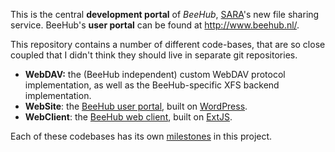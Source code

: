 This is the central **development portal** of *BeeHub*, [SARA](http://www.sara.nl/)'s new file sharing service. BeeHub's **user portal** can be found at http://www.beehub.nl/.

This repository contains a number of different code-bases, that are so close coupled that I didn't think they should live in separate git repositories.

*   **WebDAV:** the (BeeHub independent) custom WebDAV protocol implementation, as well as the BeeHub-specific XFS backend implementation.
*   **WebSite**: the [BeeHub user portal](http://www.beehub.nl/), built on [WordPress](http://www.wordpress.org/).
*   **WebClient**: the [BeeHub web client](http://beehub.nl/), built on [ExtJS](http://www.sencha.com/).

Each of these codebases has its own [milestones](/pieterb/BeeHub/issues/milestones) in this project.